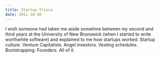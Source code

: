 ```yaml
---
title: Startup Trivia
date: 2011-10-30
---
```



I wish someone had taken me aside sometime between my second and third years at the University of New Brunswick (when I started to write worthwhile software) and explained to me how startups worked. Startup culture. Venture Capitalists. Angel investors. Vesting schedules. Bootstrapping. Founders. All of it.


  
